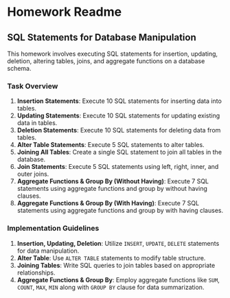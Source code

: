 # Homework Readme

## SQL Statements for Database Manipulation

This homework involves executing SQL statements for insertion, updating, deletion, altering tables, joins, and aggregate functions on a database schema.

### Task Overview

1. **Insertion Statements**: Execute 10 SQL statements for inserting data into tables.
2. **Updating Statements**: Execute 10 SQL statements for updating existing data in tables.
3. **Deletion Statements**: Execute 10 SQL statements for deleting data from tables.
4. **Alter Table Statements**: Execute 5 SQL statements to alter tables.
5. **Joining All Tables**: Create a single SQL statement to join all tables in the database.
6. **Join Statements**: Execute 5 SQL statements using left, right, inner, and outer joins.
7. **Aggregate Functions & Group By (Without Having)**: Execute 7 SQL statements using aggregate functions and group by without having clauses.
8. **Aggregate Functions & Group By (With Having)**: Execute 7 SQL statements using aggregate functions and group by with having clauses.

### Implementation Guidelines

1. **Insertion, Updating, Deletion**: Utilize `INSERT`, `UPDATE`, `DELETE` statements for data manipulation.
2. **Alter Table**: Use `ALTER TABLE` statements to modify table structure.
3. **Joining Tables**: Write SQL queries to join tables based on appropriate relationships.
4. **Aggregate Functions & Group By**: Employ aggregate functions like `SUM`, `COUNT`, `MAX`, `MIN` along with `GROUP BY` clause for data summarization.